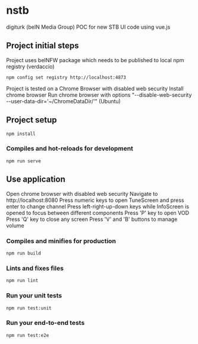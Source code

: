 # nstb
digiturk (beIN Media Group) POC for new STB UI code using vue.js

## Project initial steps
Project uses beINFW package which needs to be published to local npm registry (verdaccio)
```
npm config set registry http://localhost:4873
```
Project is tested on a Chrome Browser with disabled web security
Install chrome browser
Run chrome browser with options "--disable-web-security --user-data-dir='~/ChromeDataDir/'" (Ubuntu) 

## Project setup
```
npm install
```

### Compiles and hot-reloads for development
```
npm run serve
```

## Use application
Open chrome browser with disabled web security
Navigate to http://localhost:8080
Press numeric keys to open TuneScreen and press enter to change channel
Press left-right-up-down keys while InfoScreen is opened to focus between different components
Press 'P' key to open VOD
Press 'Q' key to close any screen
Press 'V' and 'B' buttons to manage volume

### Compiles and minifies for production
```
npm run build
```

### Lints and fixes files
```
npm run lint
```

### Run your unit tests
```
npm run test:unit
```

### Run your end-to-end tests
```
npm run test:e2e
```
